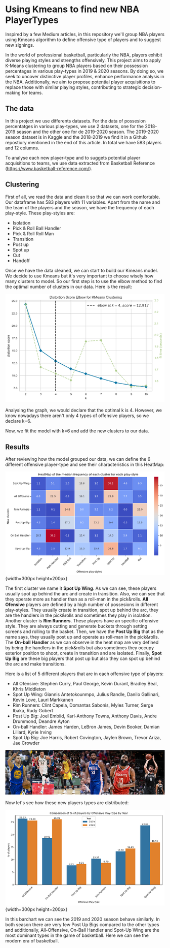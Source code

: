 # Using Kmeans to find new NBA PlayerTypes
Inspired by a few Medium articles, in this repository we'll group NBA players using Kmeans algorithm to define offensive type of players and to suggest new signings.

In the world of professional basketball, particularly the NBA, players exhibit diverse playing styles and strengths offensively. This project aims to apply K-Means clustering to group NBA players based on their possession percentages in various play-types in 2019 & 2020 seasons. By doing so, we seek to uncover distinctive player profiles, enhance performance analysis in the NBA.
Additionally, we aim to propose potential player acquisitions to replace those with similar playing styles, contributing to strategic decision-making for teams.

## The data

In this project we use differents datasets. For the data of possesion percentatges in various play-types, we use 2 datasets, one for the 2018-2019 season and the other one for de 2019-2020 season. The 2019-2020 season dataset is in Kaggle and the 2018-2019 we find it in a Github repostiory mentioned in the end of this article. In total we have 583 players and 12 columns.

To analyse each new player-type and to suggets potential player acquisitions to teams, we use data extracted from Basketball Reference (https://www.basketball-reference.com/).

## Clustering
First of all, we read the data and clean it so that we can work comfortable. Our dataframe has 583 players with 11 variables. Apart from the name and the team of the players and the season, we have the frequency of each play-style. These play-styles are: 
- Isolation
- Pick & Roll Ball Handler
- Pick & Roll Roll Man
- Transition
- Post up
- Spot up
- Cut
- Handoff
  
Once we have the data cleaned, we can start to build our Kmeans model. 
We decide to use Kmeans but it's very important to choose wisely how many clusters to model. So our first step is to use the elbow method to find the optimal number of clusters in our data. Here is the result:

![Alt text](img/elbow_method.png)


Analysing the graph, we would declare that the optimal k is 4. However, we know nowadays there aren't only 4 types of offensive players, so we declare k=6.

Now, we fit the model with k=6 and add the new clusters to our data.

## Results

After reviewing how the model grouped our data, we can define the 6 different offensive player-type and see their characteristics in this HeatMap:

![Alt text](<img/HeatMap Clusters.png>) {width=300px height=200px}

The first cluster we name it **Spot Up Wing**. As we can see, these players usually spot up behind the arc and create in transition. Also, we can see that they operate more as handler than as a roll-man in the pick&rolls. **All Ofensive** players are defined by a high number of possesions in different play-styles. They usually create in transition, spot up behind the arc, they are the handlers in the pick&rolls and sometimes they play in isolation. Another cluster is **Rim Runners**. These players have an specific offensive style. They are always cutting and generate buckets through setting screens and rolling to the basket. Then, we have the **Post Up Big** that as the name says, they usually post up and operate as roll-man in the pick&rolls. The **On-ball Handler** as we can observe in the heat map are very defined by being the handlers in the pick&rolls but also sometimes they occupy exterior position to shoot, create in transition and are isolated. Finally, **Spot Up Big** are these big players that post up but also they can spot up behind the arc and make transitions.

Here is a list of 5 different players that are in each offensive type of players:

- All Ofensive: Stephen Curry, Paul George, Kevin Durant, Bradley Beal, Khris Middleton
- Spot Up Wing: Giannis Antetokounmpo, Julius Randle, Danilo Gallinari, Kevin Love, Lauri Markkanen	
- Rim Runners: Clint Capela, Domantas Sabonis, Myles Turner, Serge Ibaka, Rudy Gobert
- Post Up Big: Joel Embiid, Karl-Anthony Towns, Anthony Davis, Andre Drummond, Deandre Ayton
- On-ball Handler: James Harden, LeBron James, Devin Booker, Damian Lillard, Kyrie Irving
- Spot Up Big: Joe Harris, Robert Covington, Jaylen Brown, Trevor Ariza, Jae Crowder

![Alt text](img/players.PNG)

Now let's see how these new players types are distributed:

![Alt text](<img/Barchart comparison.png>){width=300px height=200px}

In this barchart we can see the 2019 and 2020 season behave similarly. In both season there are very few Post Up Bigs compared to the other types and additionally, All-Offensive, On-Ball Handler and Spot-Up Wing are the most dominant types in the game of basketball. Here we can see the modern era of basketball.